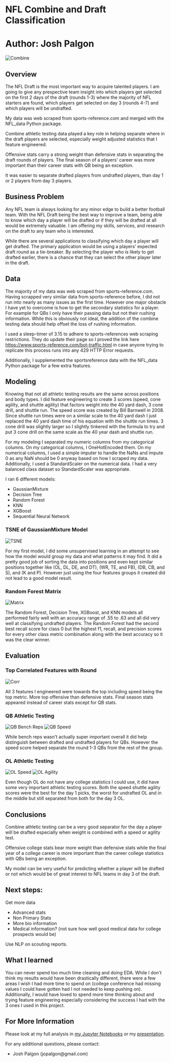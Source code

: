 # NFL Combine and Draft Classification

# **Author**: Josh Palgon

![Combine](./Images/combine.jpg)

## Overview

The NFL Draft is the most important way to acquire talented players. I am going to give any prespective team insight into which players get selected on the first 2 days of the draft (rounds 1-3) where the majority of NFL starters are found, which players get selected on day 3 (rounds 4-7) and which players will be undrafted.

My data was web scraped from sports-reference.com and merged with the NFL_data Python package.

Combine athletic testing data played a key role in helping separate where in the draft players are selected, especially weight adjusted statistics that I feature engineered.

Offensive stats carry a strong weight than defensive stats in separating the draft rounds of players. The final season of a players' career was more important than their career stats with QB being an exception.

It was easier to separate drafted players from undrafted players, than day 1 or 2 players from day 3 players.

## Business Problem

Any NFL team is always looking for any minor edge to build a better football team. With the NFL Draft being the best way to improve a team, being able to know which day a player will be drafted or if they will be drafted at all would be extremely valuable. I am offering my skills, services, and research on the draft to any team who is interested.

While there are several applications to classifying which day a player will get drafted. The primary application would be using a players' expected draft round as a tie-breaker. By selecting the player who is likely to get drafted earlier, there is a chance that they can select the other player later in the draft.

## Data

The majority of my data was web scraped from sports-reference.com. Having scrapped very similar data from sports-reference before, I did not run into nearly as many issues as the first time. However one major obstacle I have yet to overcome is how to get the secondary statistics for a player. For example for QBs I only have their passing data but not their rushing information. While this is obviously not ideal, the addition of the combine testing data should help offset the loss of rushing information.

I used a sleep-timer of 3.15 to adhere to sports-references web scraping restrictions. They do update their page so I proved the link here https://www.sports-reference.com/bot-traffic.html in case anyone trying to replicate this process runs into any 429 HTTP Error requests.

Additionally, I supplemented the sportsreference data with the NFL_data Python package for a few extra features.

## Modeling

Knowing that not all athletic testing results are the same across positions and body types. I did feature engineering to create 3 scores (speed, cone agility, and shuttle agility) that factors weight into the 40 yard dash, 3 cone drill, and shuttle run. The speed score was created by Bill Barnwell in 2008. Since shuttle run times were on a similar scale to the 40 yard dash I just replaced the 40 yard dash time of his equation with the shuttle run times. 3 cone drill was slightly larger so I slightly tinkered with the formula to try and put 3 cone drill on the same scale as the 40 year dash and shuttle run. 

For my modeling I separated my numeric columns from my categorical columns. On my categorical columns, I OneHotEncoded them. On my numerical columns, I used a simple imputer to handle the NaNs and impute 0 as any NaN should be 0 anyway based on how I scraped my data. Additionally, I used a StandardScaler on the numerical data. I had a very balanced class dataset so StandardScaler was appropriate.

I ran 6 different models:
- GaussianMixture
- Decision Tree
- Random Forest
- KNN
- XGBoost
- Sequential Neural Network

### TSNE of GaussianMixture Model
![TSNE](./Images/TSNE.png)

For my first model, I did some unsupervised learning in an attempt to see how the model would group my data and what patterns it may find. It did a pretty good job of sorting the data into positions and even kept similar positions together like (OL, DL, DE, and DT), (WR, TE, and FB), (DB, CB, and S), and (K and P). However just using the four features groups it created did not lead to a good model result.

### Random Forest Matrix
![Matrix](./Images/matrix.png)

The Random Forest, Decision Tree, XGBoost, and KNN models all performed fairly well with an accuracy range of .55 to .63 and all did very well at classifying undrafted players. The Random Forest had the second best recall score for class 0 but the highest f1, recall, and precision scores for every other class metric combination along with the best accuracy so it was the clear winner.

## Evaluation

### Top Correlated Features with Round
![Corr](./Images/corr.png)

All 3 features I engineered were towards the top including speed being the top metric. More top offensive than defensive stats. Final season stats appeared instead of career stats except for QB stats.

### QB Athletic Testing
![QB Bench Reps](./Images/qbbench.png)
![QB Speed](./Images/qbspeed.png)

While bench reps wasn't actually super important overall it did help distinguish between drafted and undrafted players for QBs. However the speed score helped separate the round 1-3 QBs from the rest of the group.

### OL Athletic Testing
![OL Speed](./Images/olspeed.png)
![OL Agility](./Images/olagility.png)

Even though OL do not have any college statistics I could use, it did have some very important athletic testing scores. Both the speed shuttle agility scores were the best for the day 1 picks, the worst for undrafted OL and in the middle but still separated from both for the day 3 OL.

## Conclusions

Combine athletic testing can be a very good separator for the day a player will be drafted especially when weight is combined with a speed or agility test.

Offensive college stats bear more weight than defensive stats while the final year of a college career is more important than the career college statistics with QBs being an exception.

My model can be very useful for predicting whether a player will be drafted or not which would be of great interest to NFL teams in day 3 of the draft.

## Next steps:

Get more data
- Advanced stats
- Non Primary Stats
- More bio information
- Medical information? (not sure how well good medical data for college prospects would be)

Use NLP on scouting reports.

## What I learned

You can never spend too much time cleaning and doing EDA. While I don't think my results would have been drastically different, there were a few areas I wish I had more time to spend on (college conference had missing values I could have gotten had I not needed to keep pushing on). Additionally, I would have loved to spend more time thinking about and trying feature engineering especially considering the success I had with the 3 ones I used in this project.

## For More Information

Please look at my full analysis in [my Jupyter Notebooks](https://github.com/jpalgon/Draft_Stats) or my [presentation](./Draft_Combine.pdf).

For any additional questions, please contact:

<ul>
    <li>Josh Palgon (jopalgon@gmail.com)</li>
</ul>
